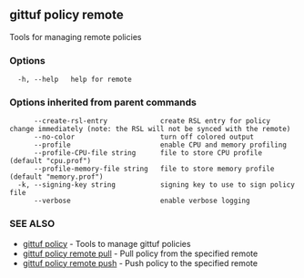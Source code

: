 ## gittuf policy remote

Tools for managing remote policies

### Options

```
  -h, --help   help for remote
```

### Options inherited from parent commands

```
      --create-rsl-entry             create RSL entry for policy change immediately (note: the RSL will not be synced with the remote)
      --no-color                     turn off colored output
      --profile                      enable CPU and memory profiling
      --profile-CPU-file string      file to store CPU profile (default "cpu.prof")
      --profile-memory-file string   file to store memory profile (default "memory.prof")
  -k, --signing-key string           signing key to use to sign policy file
      --verbose                      enable verbose logging
```

### SEE ALSO

* [gittuf policy](gittuf_policy.md)	 - Tools to manage gittuf policies
* [gittuf policy remote pull](gittuf_policy_remote_pull.md)	 - Pull policy from the specified remote
* [gittuf policy remote push](gittuf_policy_remote_push.md)	 - Push policy to the specified remote


